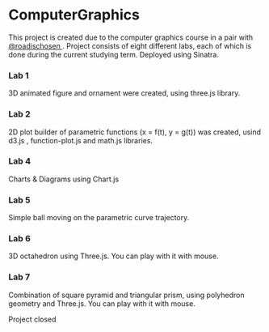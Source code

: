 # ComputerGraphics

This project is created due to the computer graphics course in a pair with <a href="https://github.com/roadischosen"> @roadischosen </a>.
Project consists of eight different labs, each of which is done during the current studying term.
Deployed using Sinatra.

<h3>Lab 1</h3>
3D animated figure and ornament were created, using three.js library.

<h3>Lab 2</h3>
2D plot builder of parametric functions (x = f(t), y = g(t)) was created, usind d3.js , function-plot.js and math.js libraries.

<h3>Lab 4</h3>
Charts & Diagrams using Chart.js

<h3>Lab 5</h3>
Simple ball moving on the parametric curve trajectory.

<h3>Lab 6</h3>
3D octahedron using Three.js. You can play with it with mouse. 

<h3>Lab 7</h3>
Combination of square pyramid and triangular prism, using polyhedron geometry and Three.js. You can play with it with mouse.

Project closed 
